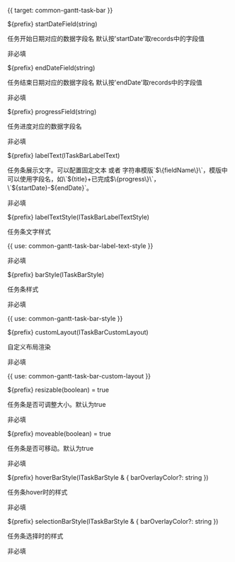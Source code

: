 {{ target: common-gantt-task-bar }}

${prefix} startDateField(string)

任务开始日期对应的数据字段名  默认按'startDate'取records中的字段值

非必填

${prefix} endDateField(string)

任务结束日期对应的数据字段名  默认按'endDate'取records中的字段值

非必填

${prefix} progressField(string)

任务进度对应的数据字段名

非必填

${prefix} labelText(ITaskBarLabelText)

任务条展示文字。可以配置固定文本 或者 字符串模版\`$\{fieldName\}\`，模版中可以使用字段名，如\`$\{title\}+已完成$\{progress\}\`，\`$\{startDate\}-$\{endDate\}\`。

非必填

${prefix} labelTextStyle(ITaskBarLabelTextStyle)

任务条文字样式

{{ use: common-gantt-task-bar-label-text-style }}

非必填

${prefix} barStyle(ITaskBarStyle)

任务条样式

非必填

{{ use: common-gantt-task-bar-style }}


${prefix} customLayout(ITaskBarCustomLayout)

自定义布局渲染

非必填

{{ use: common-gantt-task-bar-custom-layout }}

${prefix} resizable(boolean) = true

任务条是否可调整大小。默认为true

非必填

${prefix} moveable(boolean) = true

任务条是否可移动。默认为true

非必填

${prefix} hoverBarStyle(ITaskBarStyle & { barOverlayColor?: string })

任务条hover时的样式

非必填

${prefix} selectionBarStyle(ITaskBarStyle & { barOverlayColor?: string })

任务条选择时的样式

非必填
